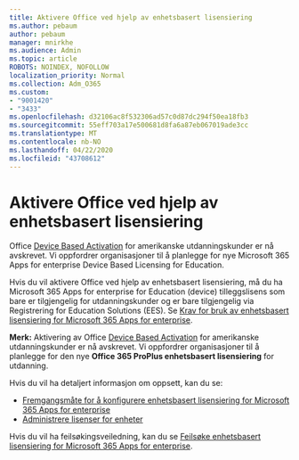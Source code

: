 ```yaml
---
title: Aktivere Office ved hjelp av enhetsbasert lisensiering
ms.author: pebaum
author: pebaum
manager: mnirkhe
ms.audience: Admin
ms.topic: article
ROBOTS: NOINDEX, NOFOLLOW
localization_priority: Normal
ms.collection: Adm_O365
ms.custom:
- "9001420"
- "3433"
ms.openlocfilehash: d32106ac8f532306ad57c0d87dc294f50ea18fb3
ms.sourcegitcommit: 55eff703a17e500681d8fa6a87eb067019ade3cc
ms.translationtype: MT
ms.contentlocale: nb-NO
ms.lasthandoff: 04/22/2020
ms.locfileid: "43708612"
---
```

# <a name="activating-office-using-device-based-licensing"></a>Aktivere Office ved hjelp av enhetsbasert lisensiering

Office [Device Based Activation](https://aka.ms/officedba) for amerikanske utdanningskunder er nå avskrevet. Vi oppfordrer organisasjoner til å planlegge for nye Microsoft 365 Apps for enterprise Device Based Licensing for Education.

Hvis du vil aktivere Office ved hjelp av enhetsbasert lisensiering, må du ha Microsoft 365 Apps for enterprise for Education (device) tilleggslisens som bare er tilgjengelig for utdanningskunder og er bare tilgjengelig via Registrering for Education Solutions (EES). Se [Krav for bruk av enhetsbasert lisensiering for Microsoft 365 Apps for enterprise](https://docs.microsoft.com/deployoffice/device-based-licensing#requirements-for-using-device-based-licensing-for-office-365-proplus).

**Merk:** Aktivering av Office [Device Based Activation](https://aka.ms/officedba) for amerikanske utdanningskunder er nå avskrevet. Vi oppfordrer organisasjoner til å planlegge for den nye **Office 365 ProPlus enhetsbasert lisensiering** for utdanning.

Hvis du vil ha detaljert informasjon om oppsett, kan du se:

- [Fremgangsmåte for å konfigurere enhetsbasert lisensiering for Microsoft 365 Apps for enterprise](https://docs.microsoft.com/deployoffice/device-based-licensing#steps-to-configure-device-based-licensing-for-office-365-proplus)
- [Administrere lisenser for enheter](https://docs.microsoft.com/Office365/Admin/misc/manage-licenses-for-devices)

Hvis du vil ha feilsøkingsveiledning, kan du se [Feilsøke enhetsbasert lisensiering for Microsoft 365 Apps for enterprise](https://docs.microsoft.com/deployoffice/device-based-licensing#troubleshoot-device-based-licensing-for-office-365-proplus).
